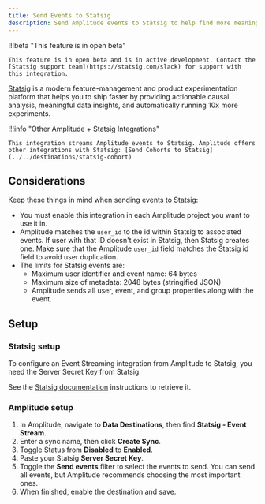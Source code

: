 ```yaml
---
title: Send Events to Statsig
description: Send Amplitude events to Statsig to help find more meaningful data insights.
---
```


!!!beta "This feature is in open beta"

    This feature is in open beta and is in active development. Contact the [Statsig support team](https://statsig.com/slack) for support with this integration.

[Statsig](https://statsig.com/) is a modern feature-management and product experimentation platform that helps you to ship faster by providing actionable causal analysis, meaningful data insights, and automatically running 10x more experiments.

!!!info "Other Amplitude + Statsig Integrations"

    This integration streams Amplitude events to Statsig. Amplitude offers other integrations with Statsig: [Send Cohorts to Statsig](../../destinations/statsig-cohort)
 
## Considerations

Keep these things in mind when sending events to Statsig:

- You must enable this integration in each Amplitude project you want to use it in.
- Amplitude matches the `user_id` to the id within Statsig to associated events. If user with that ID doesn't exist in Statsig, then Statsig creates one. Make sure that the Amplitude `user_id` field matches the Statsig id field to avoid user duplication.
- The limits for Statsig events are:
    - Maximum user identifier and event name: 64 bytes
    - Maximum size of metadata: 2048 bytes (stringified JSON)
    - Amplitude sends all user, event, and group properties along with the event.

## Setup

### Statsig setup

To configure an Event Streaming integration from Amplitude to Statsig, you need the Server Secret Key from Statsig.

See the [Statsig documentation](https://docs.statsig.com/feature-gates/implement/server#step-1-get-the-statsig-server-secret-key) instructions to retrieve it.

### Amplitude setup

1. In Amplitude, navigate to **Data Destinations**, then find **Statsig - Event Stream**.
2. Enter a sync name, then click **Create Sync**.
3. Toggle Status from **Disabled** to **Enabled**.
4. Paste your Statsig **Server Secret Key**.
5. Toggle the **Send events** filter to select the events to send. You can send all events, but Amplitude recommends choosing the most important ones.
6. When finished, enable the destination and save.
